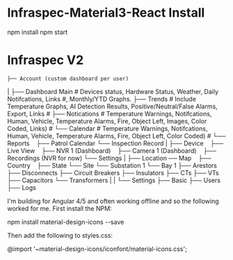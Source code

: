 # Infraspec-Material3-React Install #

npm install
npm start

# Infraspec V2 #

	├── Account (custom dashboard per user)
|
	├── Dashboard Main # Devices status, Hardware Status, Weather, Daily Notifcations, Links #, Monthly/YTD Graphs. 
    ├── Trends # Include Temperature Graphs, AI Detection Results, Positive/Neutral/False Alarms, Export, Links #
	├── Notications # Temperature Warnings, Notifcations, Human, Vehicle, Temperature Alarms, Fire, Object Left, Images, Color Coded, Links) #
	    └── Calendar  # Temperature Warnings, Notifcations, Human, Vehicle, Temperature Alarms, Fire, Object Left, Color Coded) #
    └── Reports
        ├── Patrol Calendar
        └── Inspection Record
|
    ├── Device
        ├── Live View
        ├── NVR 1 (Dashboard)
        ├── Camera 1 (Dashboard)
        ├── Recordings (NVR for now)
        └── Settings
|
    ├── Location
	    ── Map
            ├── Country
            ├── State
            └── Site
        └── Substation 1
            └── Bay 1
                ├── Arestors
                ├── Disconnects
                ├── Circuit Breakers
                ├── Insulators
                ├── CTs
                ├── VTs
                ├── Capacitors
                └── Transformers
|
|
    └── Settings
	    ├── Basic
	    ├── Users
	    ├── Logs

        

I'm building for Angular 4/5 and often working offline and so the following worked for me. First install the NPM:

npm install material-design-icons --save

Then add the following to styles.css:

@import '~material-design-icons/iconfont/material-icons.css';

